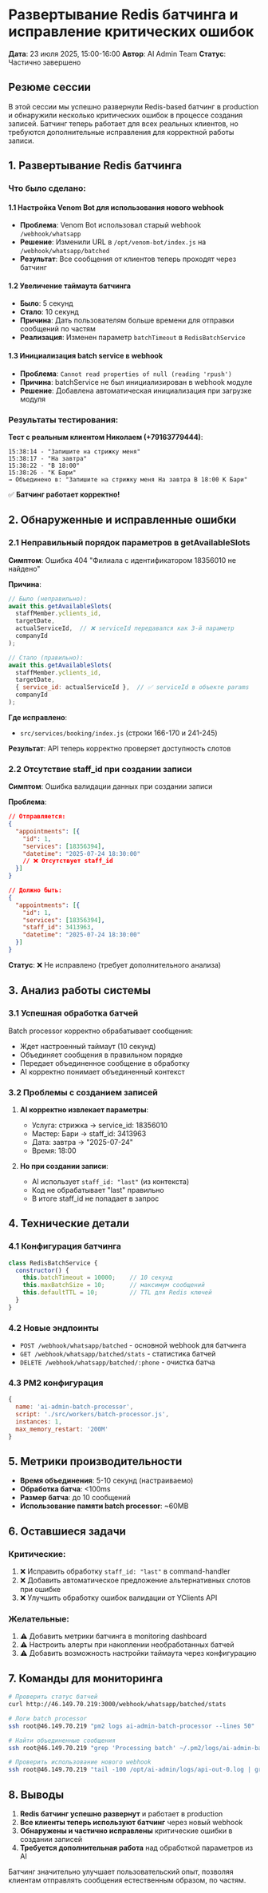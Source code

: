 # Развертывание Redis батчинга и исправление критических ошибок

**Дата**: 23 июля 2025, 15:00-16:00
**Автор**: AI Admin Team
**Статус**: Частично завершено

## Резюме сессии

В этой сессии мы успешно развернули Redis-based батчинг в production и обнаружили несколько критических ошибок в процессе создания записей. Батчинг теперь работает для всех реальных клиентов, но требуются дополнительные исправления для корректной работы записи.

## 1. Развертывание Redis батчинга

### Что было сделано:

#### 1.1 Настройка Venom Bot для использования нового webhook
- **Проблема**: Venom Bot использовал старый webhook `/webhook/whatsapp`
- **Решение**: Изменили URL в `/opt/venom-bot/index.js` на `/webhook/whatsapp/batched`
- **Результат**: Все сообщения от клиентов теперь проходят через батчинг

#### 1.2 Увеличение таймаута батчинга
- **Было**: 5 секунд
- **Стало**: 10 секунд
- **Причина**: Дать пользователям больше времени для отправки сообщений по частям
- **Реализация**: Изменен параметр `batchTimeout` в `RedisBatchService`

#### 1.3 Инициализация batch service в webhook
- **Проблема**: `Cannot read properties of null (reading 'rpush')`
- **Причина**: batchService не был инициализирован в webhook модуле
- **Решение**: Добавлена автоматическая инициализация при загрузке модуля

### Результаты тестирования:

**Тест с реальным клиентом Николаем (+79163779444)**:
```
15:38:14 - "Запишите на стрижку меня"
15:38:17 - "На завтра"
15:38:22 - "В 18:00"
15:38:26 - "К Бари"
→ Объединено в: "Запишите на стрижку меня На завтра В 18:00 К Бари"
```

✅ **Батчинг работает корректно!**

## 2. Обнаруженные и исправленные ошибки

### 2.1 Неправильный порядок параметров в getAvailableSlots

**Симптом**: Ошибка 404 "Филиала с идентификатором 18356010 не найдено"

**Причина**: 
```javascript
// Было (неправильно):
await this.getAvailableSlots(
  staffMember.yclients_id,
  targetDate,
  actualServiceId,  // ❌ serviceId передавался как 3-й параметр
  companyId
);

// Стало (правильно):
await this.getAvailableSlots(
  staffMember.yclients_id,
  targetDate,
  { service_id: actualServiceId },  // ✅ serviceId в объекте params
  companyId
);
```

**Где исправлено**: 
- `src/services/booking/index.js` (строки 166-170 и 241-245)

**Результат**: API теперь корректно проверяет доступность слотов

### 2.2 Отсутствие staff_id при создании записи

**Симптом**: Ошибка валидации данных при создании записи

**Проблема**:
```json
// Отправляется:
{
  "appointments": [{
    "id": 1,
    "services": [18356394],
    "datetime": "2025-07-24 18:30:00"
    // ❌ Отсутствует staff_id
  }]
}

// Должно быть:
{
  "appointments": [{
    "id": 1,
    "services": [18356394],
    "staff_id": 3413963,
    "datetime": "2025-07-24 18:30:00"
  }]
}
```

**Статус**: ❌ Не исправлено (требует дополнительного анализа)

## 3. Анализ работы системы

### 3.1 Успешная обработка батчей

Batch processor корректно обрабатывает сообщения:
- Ждет настроенный таймаут (10 секунд)
- Объединяет сообщения в правильном порядке
- Передает объединенное сообщение в обработку
- AI корректно понимает объединенный контекст

### 3.2 Проблемы с созданием записей

1. **AI корректно извлекает параметры**:
   - Услуга: стрижка → service_id: 18356010
   - Мастер: Бари → staff_id: 3413963
   - Дата: завтра → "2025-07-24"
   - Время: 18:00

2. **Но при создании записи**:
   - AI использует `staff_id: "last"` (из контекста)
   - Код не обрабатывает "last" правильно
   - В итоге staff_id не попадает в запрос

## 4. Технические детали

### 4.1 Конфигурация батчинга
```javascript
class RedisBatchService {
  constructor() {
    this.batchTimeout = 10000;    // 10 секунд
    this.maxBatchSize = 10;       // максимум сообщений
    this.defaultTTL = 10;         // TTL для Redis ключей
  }
}
```

### 4.2 Новые эндпоинты
- `POST /webhook/whatsapp/batched` - основной webhook для батчинга
- `GET /webhook/whatsapp/batched/stats` - статистика батчей
- `DELETE /webhook/whatsapp/batched/:phone` - очистка батча

### 4.3 PM2 конфигурация
```javascript
{
  name: 'ai-admin-batch-processor',
  script: './src/workers/batch-processor.js',
  instances: 1,
  max_memory_restart: '200M'
}
```

## 5. Метрики производительности

- **Время объединения**: 5-10 секунд (настраиваемо)
- **Обработка батча**: <100ms
- **Размер батча**: до 10 сообщений
- **Использование памяти batch processor**: ~60MB

## 6. Оставшиеся задачи

### Критические:
1. ❌ Исправить обработку `staff_id: "last"` в command-handler
2. ❌ Добавить автоматическое предложение альтернативных слотов при ошибке
3. ❌ Улучшить обработку ошибок валидации от YClients API

### Желательные:
1. ⚠️ Добавить метрики батчинга в monitoring dashboard
2. ⚠️ Настроить алерты при накоплении необработанных батчей
3. ⚠️ Добавить возможность настройки таймаута через конфигурацию

## 7. Команды для мониторинга

```bash
# Проверить статус батчей
curl http://46.149.70.219:3000/webhook/whatsapp/batched/stats

# Логи batch processor
ssh root@46.149.70.219 "pm2 logs ai-admin-batch-processor --lines 50"

# Найти объединенные сообщения
ssh root@46.149.70.219 "grep 'Processing batch' ~/.pm2/logs/ai-admin-batch-processor-out.log"

# Проверить использование нового webhook
ssh root@46.149.70.219 "tail -100 /opt/ai-admin/logs/api-out-0.log | grep 'POST /webhook'"
```

## 8. Выводы

1. **Redis батчинг успешно развернут** и работает в production
2. **Все клиенты теперь используют батчинг** через новый webhook
3. **Обнаружены и частично исправлены** критические ошибки в создании записей
4. **Требуется дополнительная работа** над обработкой параметров из AI

Батчинг значительно улучшает пользовательский опыт, позволяя клиентам отправлять сообщения естественным образом, по частям.